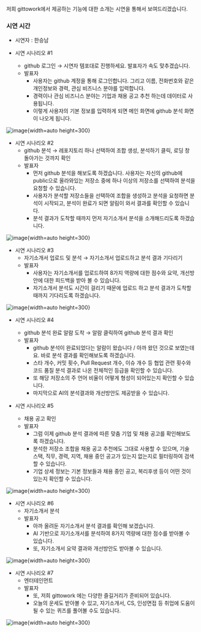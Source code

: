 저희 gittowork에서 제공하는 기능에 대한 소개는 시연을 통해서 보여드리겠습니다. 

### 시연 시간

- 시연자 : 한승남

- 시연 시나리오 #1
    - github 로그인 → 시연자 템포대로 진행하세요. 발표자가 속도 맞추겠습니다.
    - 발표자
        - 사용자는 github 계정을 통해 로그인합니다. 그리고 이름, 전화번호와 같은 개인정보와 경력, 관심 비즈니스 분야를 입력합니다.
        - 경력이나 관심 비즈니스 분야는 기업과 채용 공고 추천 하는데 데이터로 사용됩니다.
        - 이렇게 사용자의 기본 정보를 입력하게 되면 메인 화면에 github 분석 화면이 나오게 됩니다.

![image](rn_image_picker_lib_temp_17837a79-e4d1-47d6-8193-aafa324dc70d-1.jpg){width=auto height=300}

- 시연 시나리오 #2
    - github 분석 → 레포지토리 하나 선택하여 조합 생성, 분석하기 클릭, 로딩 창 돌아가는 것까지 확인
    - 발표자
        - 먼저 github 분석을 해보도록 하겠습니다. 사용자는 자신의 github에 public으로 올라와있는 저장소 중에 하나 이상의 저장소를 선택하여 분석을 요청할 수 있습니다.
        - 사용자가 분석할 저장소들을 선택하여 조합을 생성하고 분석을 요청하면 분석이 시작되고, 분석이 완료가 되면 알림이 와서 결과를 확인할 수 있습니다.
        - 분석 결과가 도착할 때까지 먼저 자기소개서 분석을 소개해드리도록 하겠습니다.

![image](rn_image_picker_lib_temp_3c0daef0-0960-4074-b227-cc3f3b8c3493.jpg){width=auto height=300}

    

- 시연 시나리오 #3
    - 자기소개서 업로드 및 분석 → 자기소개서 업로드하고 분석 결과 기다리기
    - 발표자
        - 사용자는 자기소개서를 업로드하여 8가지 역량에 대한 점수와 요약, 개선방안에 대한 피드백을 받아 볼 수 있습니다.
        - 자기소개서 분석도 시간이 걸리기 때문에 업로드 하고 분석 결과가 도착할 때까지 기다리도록 하겠습니다.

![image](rn_image_picker_lib_temp_620f4914-7d76-4c5e-8dd2-417f78376180.jpg){width=auto height=300}

- 시연 시나리오 #4
    - github 분석 완료 알람 도착 → 알람 클릭하여 github 분석 결과 확인
    - 발표자
        - github 분석이 완료되었다는 알람이 왔습니다 / 아까 왔던 것으로 보였는데요. 바로 분석 결과를 확인해보도록 하겠습니다.
        - 스타 개수, 커밋 횟수, Pull Request 개수, 이슈 개수 등 협업 관련 횟수와 코드 품질 분석 결과로 나온 전체적인 등급을 확인할 수 있습니다.
        - 또 해당 저장소의 주 언어 비율이 어떻게 형성이 되어있는지 확인할 수 있습니다.
        - 마지막으로 AI의 분석결과와 개선방안도 제공받을 수 있습니다.

- 시연 시나리오 #5
    - 채용 공고 확인
    - 발표자
        - 그럼 이제 github 분석 결과에 따른 맞춤 기업 및 채용 공고를 확인해보도록 하겠습니다.
        - 분석한 저장소 조합을 채용 공고 추천에도 그대로 사용할 수 있으며, 기술 스택, 직무, 경력, 지역, 채용 중인 공고가 있는지 없는지로 필터링하여 검색할 수 있습니다.
        - 기업 상세 정보는 기본 정보들과 채용 중인 공고, 복리후생 등이 어떤 것이 있는지 확인할 수 있습니다.

![image](rn_image_picker_lib_temp_386cab7a-2db1-4e6f-951d-d6625ce7ad82.jpg){width=auto height=300}

- 시연 시나리오 #6
    - 자기소개서 분석
    - 발표자
        - 아까 올려둔 자기소개서 분석 결과를 확인해 보겠습니다.
        - AI 기반으로 자기소개서를 분석하여 8가지 역량에 대한 점수를 받아볼 수 있습니다.
        - 또, 자기소개서 요약 결과와 개선방안도 받아볼 수 있습니다.

![image](rn_image_picker_lib_temp_c96b5b63-e5a1-40ba-90d8-a1040084cb23.jpg){width=auto height=300}


- 시연 시나리오 #7
    - 엔터테인먼트
    - 발표자
        - 또, 저희 gittowork 에는 다양한 즐길거리가 준비되어 있습니다.
        - 오늘의 운세도 받아볼 수 있고, 자기소개서, CS, 인성면접 등 취업에 도움이 될 수 있는 퀴즈를 풀어볼 수도 있습니다.

![image](rn_image_picker_lib_temp_f4f7ab48-b6e7-4f7b-aa5b-b9a61593c14c.jpg){width=auto height=300}
